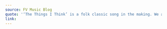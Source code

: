 ```yaml
---
source: FV Music Blog
quote: '‘The Things I Think’ is a folk classic song in the making. We adore the stunning vocal performances, brilliant guitar work and relatable lyrics. This a release you do not want to miss!'
link:
---
```


